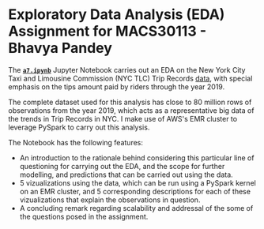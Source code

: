 # Exploratory Data Analysis (EDA) Assignment for MACS30113 - Bhavya Pandey 
The **[`a7.ipynb`](https://github.com/bhavyapan/EDA/blob/main/a7.ipynb)** Jupyter Notebook carries out an EDA on the New York City Taxi and Limousine Commission (NYC TLC) Trip Records [data](https://registry.opendata.aws/nyc-tlc-trip-records-pds/), with special emphasis on the tips amount paid by riders through the year 2019.

The complete dataset used for this analysis has close to 80 million rows of observations from the year 2019, which acts as a representative big data of the trends in Trip Records in NYC. I make use of AWS's EMR cluster to leverage PySpark to carry out this analysis.

The Notebook has the following features:
* An introduction to the rationale behind considering this particular line of questioning for carrying out the EDA, and the scope for further modelling, and predictions that can be carried out using the data.
* 5 vizualizations using the data, which can be run using a PySpark kernel on an EMR cluster, and 5 corresponding descriptions for each of these vizualizations that explain the observations in question.
* A concluding remark regarding scalability and addressal of the some of the questions posed in the assignment. 
